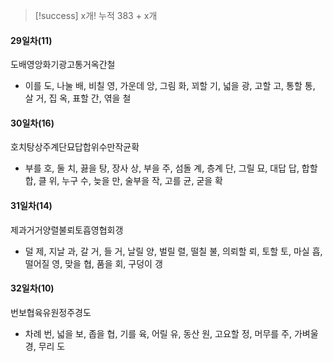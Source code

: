 > [!success] x개!
> 누적 383 + x개
#### 29일차(11)
도배영앙화기광고통거옥간철
- 이를 도, 나눌 배, 비칠 영, 가운데 앙, 그림 화, 꾀할 기, 넓을 광, 고할 고, 통할 통, 살 거, 집 옥, 표할 간, 엮을 철
#### 30일차(16)
호치탕상주계단묘답합위수만작균확
- 부를 호, 둘 치, 끓을 탕, 장사 상, 부을 주, 섬돌 계, 층계 단, 그릴 묘, 대답 답, 합할 합, 클 위, 누구 수, 늦을 만, 술부을 작, 고를 균, 굳을 확
#### 31일차(14) 
제과거거양렬불뢰토흡영협회갱 
- 덜 제, 지날 과, 갈 거, 들 거, 날릴 양, 벌릴 렬, 떨칠 불, 의뢰할 뢰, 토할 토, 마실 흡, 떨어질 영, 맞을 협, 품을 회, 구덩이 갱
#### 32일차(10) 
번보협육유원정주경도 
- 차례 번, 넓을 보, 좁을 협, 기를 육, 어릴 유, 동산 원, 고요할 정, 머무를 주, 가벼울 경, 무리 도